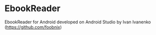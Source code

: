 # EbookReader
EbookReader for Android  developed on Android Studio by Ivan Ivanenko (https://github.com/foobnix)
